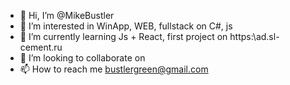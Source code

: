 - 👋 Hi, I’m @MikeBustler
- 👀 I’m interested in WinApp, WEB, fullstack on C#,  js
- 🌱 I’m currently learning Js + React, first project on https:\\ad.sl-cement.ru
- 💞️ I’m looking to collaborate on 
- 📫 How to reach me bustlergreen@gmail.com

<!---
MIkeBustler/MIkeBustler is a ✨ special ✨ repository because its `README.md` (this file) appears on your GitHub profile.
You can click the Preview link to take a look at your changes.
--->
